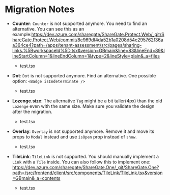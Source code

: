 <!-- markdownlint-disable -->
# Migration Notes

- **Counter**: `Counter` is not supported anymore. You need to find an alternative. You can see this as an example:https://dev.azure.com/sharegate/ShareGate.Protect.Web/_git/ShareGate.Protect.Web/commit/8c969df4da52b1a0208d54e295762f36aa364ce4?path=/apps/tenant-assessment/src/pages/sharing-links.%5BworkspaceId%5D.tsx&version=GBmain&line=83&lineEnd=89&lineStartColumn=1&lineEndColumn=1&type=2&lineStyle=plain&_a=files
  - test.tsx

- **Dot**: `Dot` is not supported anymore. Find an alternative. One possible option: `<Badge isIndeterminate />`
  - test.tsx

- **Lozenge.size**: The alternative `Tag` might be a bit taller(4px) than the old `Lozenge` even with the same size. Make sure you validate the design after the migration.
  - test.tsx

- **Overlay**: `Overlay` is not supported anymore. Remove it and move its props to `Modal` instead and use `isOpen` prop instead of `show`.
  - test.tsx

- **TileLink**: `TileLink` is not supported. You should manually implement a `Link` with a `Tile` inside. You can also follow this to implement one: https://dev.azure.com/sharegate/ShareGate.One/_git/ShareGate.One?path=/src/frontend/client/src/components/TileLink/TileLink.tsx&version=GBmain&_a=contents 
  - test.tsx